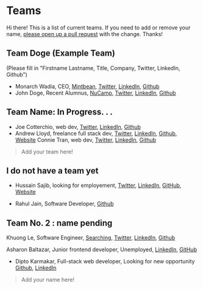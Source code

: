 # Teams

Hi there! This is a list of current teams. If you need to add or remove your name, [please open up a pull request](pages/procedures/pull-requests.md) with the change. Thanks!

## Team Doge (Example Team)

(Please fill in "Firstname Lastname, Title, Company, Twitter, LinkedIn, Github")

- Monarch Wadia, CEO, [Mintbean](https://mintbean.io), [Twitter](https://twitter.com/monarchwadia), [LinkedIn](https://www.linkedin.com/in/monarchwadia/), [Github](https://github.com/monarchwadia)
- John Doge, Recent Alumnus, [NuCamp](https://www.nucamp.co/), [Twitter](https://twitter.com/dogecoin?lang=en), [LinkedIn](https://www.linkedin.com/company/dogecoin/), [Github](https://github.com/dogecoin/dogecoin)

## Team Name: In Progress. . .

- Joe Cotterchio, web dev, [Twitter](https://twitter.com/CotterchioJoe), [LinkedIn](https://www.linkedin.com/in/joe-cotterchio-milligan/), [Github](https://github.com/josephcotterchio)
- Andrew Lloyd, freelance full stack dev, [Twitter](https://twitter.com/ArlDev), [LinkedIn](https://www.linkedin.com/in/andrewlloyd01/), [Github](https://github.com/andrewrlloyd88), [Website](https://arlmedia.ca/)
  Connie Tran, web dev, [Twitter](https://twitter.com/_connietweets_), [LinkedIn](https://www.linkedin.com/in/connietran1/), [Github](https://github.com/connietran-dev)

> Add your team here!

## I do not have a team yet

- Hussain Sajib, looking for employement, [Twitter](https://twitter.com/HussainulMd), [LinkedIn](https://www.linkedin.com/in/hussainulislam/), [GitHub](https://github.com/HussainIslam), [Website](https://iamhussain.ca/)

- Rahul Jain, Software Developer, [Github](https://github.com/rahulj93)

## Team No. 2 : name pending

Khuong Le, Software Engineer, [Searching](https://www.linkedin.com/jobs/), [Twitter](https://twitter.com/KhuongL74779776), [LinkedIn](https://www.linkedin.com/in/khuonghle4/), [Github](https://github.com/khnghle)

Asharon Baltazar, Junior frontend developer, Unemployed, [LinkedIn](linkedin.com/in/asharon-baltazar), [GitHub](github.com/asharonbaltazar)

- Dipto Karmakar, Full-stack web developer, Looking for new opportunity [Github](https://github.com/dipto0321), [LinkedIn](<[https://](https://www.linkedin.com/in/diptokarmakar/)>)

> Add your name here!
